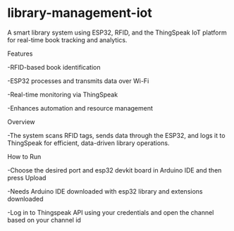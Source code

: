 # library-management-iot
A smart library system using ESP32, RFID, and the ThingSpeak IoT platform for real-time book tracking and analytics.

Features

-RFID-based book identification

-ESP32 processes and transmits data over Wi-Fi

-Real-time monitoring via ThingSpeak

-Enhances automation and resource management

Overview

-The system scans RFID tags, sends data through the ESP32, and logs it to ThingSpeak for efficient, data-driven library operations.

How to Run

-Choose the desired port and esp32 devkit board in Arduino IDE and then press Upload

-Needs Arduino IDE downloaded with esp32 library and extensions downloaded

-Log in to Thingspeak API using your credentials and open the channel based on your channel id

